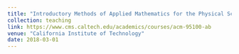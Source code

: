 ```yaml
---
title: "Introductory Methods of Applied Mathematics for the Physical Sciences (ACM95/100)"
collection: teaching
link: https://www.cms.caltech.edu/academics/courses/acm-95100-ab
venue: "California Institute of Technology"
date: 2018-03-01
---
```

